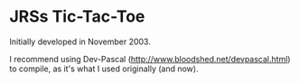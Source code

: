 JRSs Tic-Tac-Toe
================

Initially developed in November 2003.

I recommend using Dev-Pascal (http://www.bloodshed.net/devpascal.html) to compile, as it's what I used originally (and now).
